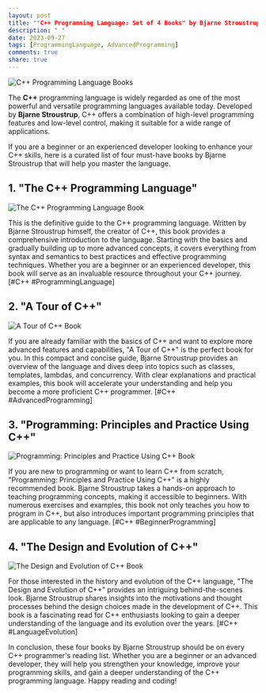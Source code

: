 ```yaml
---
layout: post
title: ""C++ Programming Language: Set of 4 Books" by Bjarne Stroustrup"
description: " "
date: 2023-09-27
tags: [ProgrammingLanguage, AdvancedProgramming]
comments: true
share: true
---
```


![C++ Programming Language Books](images/cpp-books.jpg)

The **C++** programming language is widely regarded as one of the most powerful and versatile programming languages available today. Developed by **Bjarne Stroustrup**, C++ offers a combination of high-level programming features and low-level control, making it suitable for a wide range of applications.

If you are a beginner or an experienced developer looking to enhance your C++ skills, here is a curated list of four must-have books by Bjarne Stroustrup that will help you master the language.

## 1. **"The C++ Programming Language"**

![The C++ Programming Language Book](images/cpp-programming-language-book.jpg)

This is the definitive guide to the C++ programming language. Written by Bjarne Stroustrup himself, the creator of C++, this book provides a comprehensive introduction to the language. Starting with the basics and gradually building up to more advanced concepts, it covers everything from syntax and semantics to best practices and effective programming techniques. Whether you are a beginner or an experienced developer, this book will serve as an invaluable resource throughout your C++ journey. [#C++ #ProgrammingLanguage]

## 2. **"A Tour of C++"**

![A Tour of C++ Book](images/a-tour-of-cpp-book.jpg)

If you are already familiar with the basics of C++ and want to explore more advanced features and capabilities, "A Tour of C++" is the perfect book for you. In this compact and concise guide, Bjarne Stroustrup provides an overview of the language and dives deep into topics such as classes, templates, lambdas, and concurrency. With clear explanations and practical examples, this book will accelerate your understanding and help you become a more proficient C++ programmer. [#C++ #AdvancedProgramming]

## 3. **"Programming: Principles and Practice Using C++"**

![Programming: Principles and Practice Using C++ Book](images/programming-principles-book.jpg)

If you are new to programming or want to learn C++ from scratch, "Programming: Principles and Practice Using C++" is a highly recommended book. Bjarne Stroustrup takes a hands-on approach to teaching programming concepts, making it accessible to beginners. With numerous exercises and examples, this book not only teaches you how to program in C++, but also introduces important programming principles that are applicable to any language. [#C++ #BeginnerProgramming]

## 4. **"The Design and Evolution of C++"**

![The Design and Evolution of C++ Book](images/design-and-evolution-of-cpp-book.jpg)

For those interested in the history and evolution of the C++ language, "The Design and Evolution of C++" provides an intriguing behind-the-scenes look. Bjarne Stroustrup shares insights into the motivations and thought processes behind the design choices made in the development of C++. This book is a fascinating read for C++ enthusiasts looking to gain a deeper understanding of the language and its evolution over the years. [#C++ #LanguageEvolution]

In conclusion, these four books by Bjarne Stroustrup should be on every C++ programmer's reading list. Whether you are a beginner or an advanced developer, they will help you strengthen your knowledge, improve your programming skills, and gain a deeper understanding of the C++ programming language. Happy reading and coding!